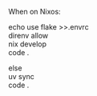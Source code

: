 When on Nixos:

echo use flake >>.envrc  
direnv allow  
nix develop  
code .  

else  
uv sync  
code .
